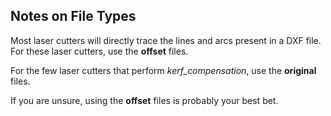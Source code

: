 ## Notes on File Types

Most laser cutters will directly trace the lines and arcs present in a DXF file. For these laser cutters, use the **offset** files.

For the few laser cutters that perform *kerf_compensation*, use the **original** files.

If you are unsure, using the **offset** files is probably your best bet.